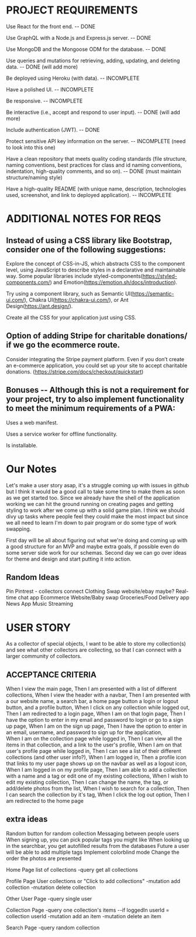 # PROJECT REQUIREMENTS

Use React for the front end. -- DONE

Use GraphQL with a Node.js and Express.js server. -- DONE

Use MongoDB and the Mongoose ODM for the database. -- DONE

Use queries and mutations for retrieving, adding, updating, and deleting data. -- DONE (will add more)

Be deployed using Heroku (with data). -- INCOMPLETE

Have a polished UI. -- INCOMPLETE

Be responsive. -- INCOMPLETE

Be interactive (i.e., accept and respond to user input). -- DONE (will add more)

Include authentication (JWT). -- DONE

Protect sensitive API key information on the server. -- INCOMPLETE (need to look into this one)

Have a clean repository that meets quality coding standards (file structure, naming conventions, best practices for class and id naming conventions, indentation, high-quality comments, and so on). -- DONE (must maintain structure/naming style)

Have a high-quality README (with unique name, description, technologies used, screenshot, and link to deployed application). -- INCOMPLETE

# ADDITIONAL NOTES FOR REQS

## Instead of using a CSS library like Bootstrap, consider one of the following suggestions:

<!-- /////////////////  The styling should be decided on as a team but one person who will lead page design should become our expert and teach us/get us started.   ///////////////// -->

Explore the concept of CSS-in-JS, which abstracts CSS to the component level, using JavaScript to describe styles in a declarative and maintainable way. Some popular libraries include styled-components(https://styled-components.com/) and Emotion(https://emotion.sh/docs/introduction).

Try using a component library, such as Semantic UI(https://semantic-ui.com/), Chakra UI(https://chakra-ui.com/), or Ant Design(https://ant.design/).

Create all the CSS for your application just using CSS.

## Option of adding Stripe for charitable donations/ if we go the ecommerce route.

<!-- ///////////////// Something we'll need to discuss as a team.  /////////////////  -->

Consider integrating the Stripe payment platform. Even if you don’t create an e-commerce application, you could set up your site to accept charitable donations.
(https://stripe.com/docs/checkout/quickstart)

## Bonuses -- Although this is not a requirement for your project, try to also implement functionality to meet the minimum requirements of a PWA:

<!-- /////////////////  Should be easy to make but we'll wait till the very end to do it because Serviceworkers are annoying  ///////////////// -->

Uses a web manifest.

Uses a service worker for offline functionality.

Is installable.


# Our Notes

Let's make a user story asap, it's a struggle coming up with issues in github but I think it would be a good call to take some time to make them as soon as we get started too. Since we already have the shell of the application working we can hit the ground running on creating pages and getting styling to work after we come up with a solid game plan. I think we should divy up tasks where people feel they could make the most impact but since we all need to learn I'm down to pair program or do some type of work swapping. 

First day will be all about figuring out what we're doing and coming up with a good structure for an MVP and maybe extra goals, if possible even do some server side work for our schemas. Second day we can go over ideas for theme and design and start putting it into action. 

## Random Ideas

Pin Pintrest - collectors connect
Clothing Swap website/ebay maybe? 
Real-time chat app
Ecommerce Website/Baby swap
Groceries/Food Delivery app
News App
Music Streaming

# USER STORY

As a collector of special objects, I want to be able to store my collection(s) and see what other collectors are collecting, so that I can connect with a larger community of collectors.

## ACCEPTANCE CRITERIA

When I view the main page, 
Then I am presented with a list of different collections,
When I view the header with a navbar,
Then I am presented with a our website name, a search bar, a home page button a login or logout button, and a profile button,
When I click on any collection while logged out, 
Then I am redirected to a login page,
When I am on that login page,
Then I have the option to enter in my email and password to login or go to a sign up page,
When I am on the sign up page, 
Then I have the option to enter in an email, username, and password to sign up for the application,  
When I am on the collection page while logged in,
Then I can view all the items in that collection, and a link to the user's profile,
When I am on that user's profile page while logged in,
Then I can see a list of their different collections (and other user info?),
When I am logged in,
Then a profile icon that links to my user page shows up on the navbar as well as a logout icon,
When I am logged in on my profile page,
Then I am able to add a collection with a name and a tag or edit one of my existing collections,
When I wish to edit my existing collection,
Then I can change the name, the tag, or add/delete photos from the list,
When I wish to search for a collection,
Then I can search the collection by it's tag,
When I click the log out option,
Then I am redirected to the home page


## extra ideas

Random button for random collection
Messaging between people users 
When signing up, you can pick popular tags you might like
When looking up in the searchbar, you get autofilled results from the databases 
Future a user will be able to add multiple tags 
Implement colorblind mode 
Change the order the photos are presented


Home Page
list of collections
-query get all collections

Profile Page
User collections or "Click to add collections"
-mutation add collection
-mutation delete collection

Other User Page
-query single user

Collection Page
-query one collection's items
--if loggedIn userId = collection userId
-mutation add an item
-mutation delete an item

Search Page
-query random collection
